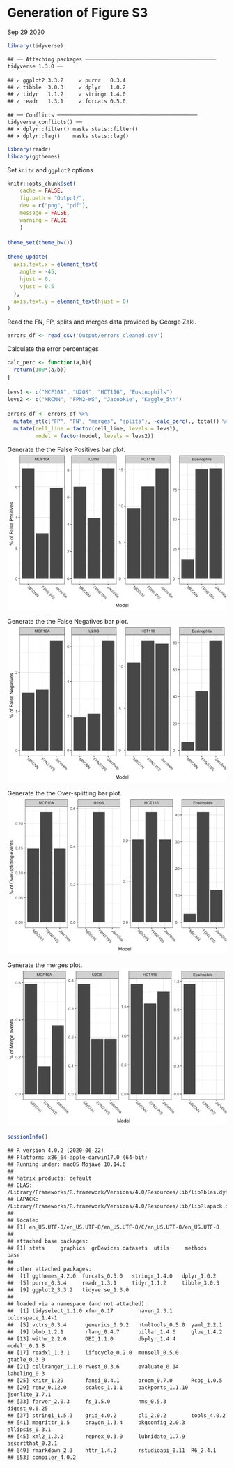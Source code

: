 Generation of Figure S3
================
Sep 29 2020

``` r
library(tidyverse)
```

    ## ── Attaching packages ────────────────────────────────────────── tidyverse 1.3.0 ──

    ## ✓ ggplot2 3.3.2     ✓ purrr   0.3.4
    ## ✓ tibble  3.0.3     ✓ dplyr   1.0.2
    ## ✓ tidyr   1.1.2     ✓ stringr 1.4.0
    ## ✓ readr   1.3.1     ✓ forcats 0.5.0

    ## ── Conflicts ───────────────────────────────────────────── tidyverse_conflicts() ──
    ## x dplyr::filter() masks stats::filter()
    ## x dplyr::lag()    masks stats::lag()

``` r
library(readr)
library(ggthemes)
```

Set `knitr` and `ggplot2` options.

``` r
knitr::opts_chunk$set(
    cache = FALSE,
    fig.path = "Output/",
    dev = c("png", "pdf"),
    message = FALSE,
    warning = FALSE
    )

theme_set(theme_bw())

theme_update(
  axis.text.x = element_text(
    angle = -45,
    hjust = 0,
    vjust = 0.5
  ),
  axis.text.y = element_text(hjust = 0)
)
```

Read the FN, FP, splits and merges data provided by George Zaki.

``` r
errors_df <- read_csv('Output/errors_cleaned.csv')
```

Calculate the error percentages

``` r
calc_perc <- function(a,b){
  return(100*(a/b))
}

levs1 <- c("MCF10A", "U2OS", "HCT116", "Eosinophils")
levs2 <- c("MRCNN", "FPN2-WS", "Jacobkie", "Kaggle_5th")

errors_df <- errors_df %>%
  mutate_at(c("FP", "FN", "merges", "splits"), ~calc_perc(., total)) %>%
  mutate(cell_line = factor(cell_line, levels = levs1),
         model = factor(model, levels = levs2))
```

Generate the the False Positives bar plot.
![](Output/figS3A-1.png)<!-- -->

Generate the the False Negatives bar plot.
![](Output/figS3B-1.png)<!-- -->

Generate the the Over-splitting bar plot.
![](Output/figS3C-1.png)<!-- -->

Generate the merges plot. ![](Output/figS3D-1.png)<!-- -->

``` r
sessionInfo()
```

    ## R version 4.0.2 (2020-06-22)
    ## Platform: x86_64-apple-darwin17.0 (64-bit)
    ## Running under: macOS Mojave 10.14.6
    ## 
    ## Matrix products: default
    ## BLAS:   /Library/Frameworks/R.framework/Versions/4.0/Resources/lib/libRblas.dylib
    ## LAPACK: /Library/Frameworks/R.framework/Versions/4.0/Resources/lib/libRlapack.dylib
    ## 
    ## locale:
    ## [1] en_US.UTF-8/en_US.UTF-8/en_US.UTF-8/C/en_US.UTF-8/en_US.UTF-8
    ## 
    ## attached base packages:
    ## [1] stats     graphics  grDevices datasets  utils     methods   base     
    ## 
    ## other attached packages:
    ##  [1] ggthemes_4.2.0  forcats_0.5.0   stringr_1.4.0   dplyr_1.0.2    
    ##  [5] purrr_0.3.4     readr_1.3.1     tidyr_1.1.2     tibble_3.0.3   
    ##  [9] ggplot2_3.3.2   tidyverse_1.3.0
    ## 
    ## loaded via a namespace (and not attached):
    ##  [1] tidyselect_1.1.0 xfun_0.17        haven_2.3.1      colorspace_1.4-1
    ##  [5] vctrs_0.3.4      generics_0.0.2   htmltools_0.5.0  yaml_2.2.1      
    ##  [9] blob_1.2.1       rlang_0.4.7      pillar_1.4.6     glue_1.4.2      
    ## [13] withr_2.2.0      DBI_1.1.0        dbplyr_1.4.4     modelr_0.1.8    
    ## [17] readxl_1.3.1     lifecycle_0.2.0  munsell_0.5.0    gtable_0.3.0    
    ## [21] cellranger_1.1.0 rvest_0.3.6      evaluate_0.14    labeling_0.3    
    ## [25] knitr_1.29       fansi_0.4.1      broom_0.7.0      Rcpp_1.0.5      
    ## [29] renv_0.12.0      scales_1.1.1     backports_1.1.10 jsonlite_1.7.1  
    ## [33] farver_2.0.3     fs_1.5.0         hms_0.5.3        digest_0.6.25   
    ## [37] stringi_1.5.3    grid_4.0.2       cli_2.0.2        tools_4.0.2     
    ## [41] magrittr_1.5     crayon_1.3.4     pkgconfig_2.0.3  ellipsis_0.3.1  
    ## [45] xml2_1.3.2       reprex_0.3.0     lubridate_1.7.9  assertthat_0.2.1
    ## [49] rmarkdown_2.3    httr_1.4.2       rstudioapi_0.11  R6_2.4.1        
    ## [53] compiler_4.0.2
